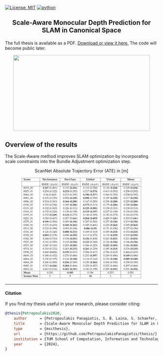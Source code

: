[![License: MIT](https://img.shields.io/badge/License-MIT-yellow.svg)](https://opensource.org/licenses/MIT)
[![python](https://img.shields.io/badge/python-2.7-blue.svg)](https://www.python.org/downloads/release/python-270/)

## <p align="center">Scale-Aware Monocular Depth Prediction for SLAM in Canonical Space</p>

The full thesis is available as a PDF. [Download or view it here.](https://drive.google.com/file/d/12_ByScvsCKU3ozXadiCrp-S--ZDDuMbR/view?usp=sharing) The code will become public later. 

<p align="center">
<img src="assets/scale-aware-video.gif" width="450px" height="250px"> 
</p>

## Overview of the results 
The Scale-Aware method improves SLAM optimization by incorporating  scale constraints into the Bundle Adjustment optimization step.</b> 
<p align="center">
ScanNet Absolute Trajectory Error (ATE) in [m] </p>
<p align="center">
<img src="assets/results.png" alt="Performance comparison" width="400"/>
</p>

-------
#### Citation
If you find my thesis useful in your research, please consider citing:

```bib
@thesis{Petropoulakis2020,
    author      = {Petropoulakis Panagiotis, S. B. Laina, S. Schaefer, J. Jung, and S. Leutenegger},
    title       = {Scale-Aware Monocular Depth Prediction for SLAM in Canonical Space},
    type        = {mscthesis},
    url         = {https://github.com/PetropoulakisPanagiotis/thesis/},
    institution = {TUM School of Computation, Information and Technology},
    year        = {2024},
}
```

